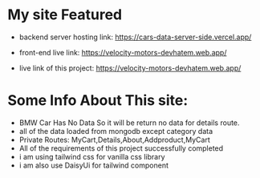 # My site Featured


- backend server hosting link: https://cars-data-server-side.vercel.app/

- front-end live link: https://velocity-motors-devhatem.web.app/
- live link of this project: https://velocity-motors-devhatem.web.app/

# Some Info About This site:
- BMW Car Has No Data So it will be return no data for details route.
- all of the data loaded from mongodb except category data
- Private Routes: MyCart,Details,About,Addproduct,MyCart
- All of the requirements of this project successfully completed
- i am using tailwind css for vanilla  css library
- i am also use DaisyUi for tailwind component
